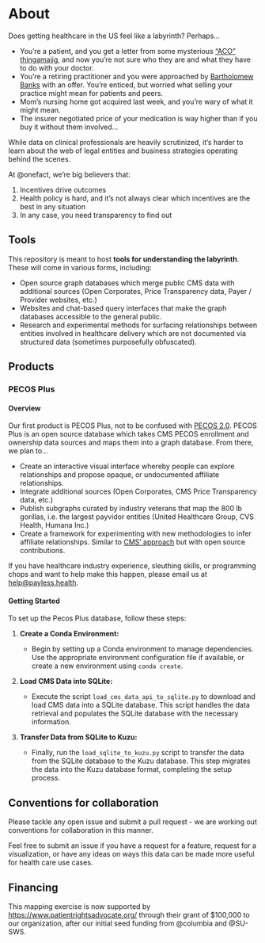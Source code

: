 
# About
Does getting healthcare in the US feel like a labyrinth? Perhaps…
- You’re a patient, and you get a letter from some mysterious [“ACO” thingamajig](https://www.cms.gov/medicare/payment/fee-for-service-providers/shared-savings-program-ssp-acos/guidance-regulations#:~:text=An%20ACO%20or%20ACO%20participant,visit%20of%20the%20agreement%20period.), and now you’re not sure who they are and what they have to do with your doctor.
- You’re a retiring practitioner and you were approached by [Bartholomew Banks](https://www.youtube.com/watch?v=nG6ppzJwPYU) with an offer. You’re enticed, but worried what selling your practice might mean for patients and peers.
- Mom’s nursing home got acquired last week, and you’re wary of what it might mean.
- The insurer negotiated price of your medication is way higher than if you buy it without them involved...

While data on clinical professionals are heavily scrutinized, it’s harder to learn about the web of legal entities and business strategies operating behind the scenes.

At @onefact, we’re big believers that:
1. Incentives drive outcomes
2. Health policy is hard, and it’s not always clear which incentives are the best in any situation
3. In any case, you need transparency to find out

## Tools
This repository is meant to host **tools for understanding the labyrinth**. These will come in various forms, including:
- Open source graph databases which merge public CMS data with additional sources (Open Corporates, Price Transparency data, Payer / Provider websites, etc.)
- Websites and chat-based query interfaces that make the graph databases accessible to the general public.
- Research and experimental methods for surfacing relationships between entities involved in healthcare delivery which are not documented via structured data (sometimes purposefully obfuscated).

## Products
### PECOS Plus
#### Overview
Our first product is PECOS Plus, not to be confused with [PECOS 2.0](https://www.youtube.com/watch?v=P9ee_yWrsGU). PECOS Plus is an open source database which takes CMS PECOS enrollment and ownership data sources and maps them into a graph database. From there, we plan to...
- Create an interactive visual interface whereby people can explore relationships and propose opaque, or undocumented affiliate relationships.
- Integrate additional sources (Open Corporates, CMS Price Transparency data, etc.)
- Publish subgraphs curated by industry veterans that map the 800 lb gorillas, i.e. the largest payvidor entities (United Healthcare Group, CVS Health, Humana Inc.)
- Create a framework for experimenting with new methodologies to infer affiliate relationships. Similar to [CMS’ approach](https://data.cms.gov/resources/nursing-home-affiliated-entity-performance-measures-methodology) but with open source contributions.

If you have healthcare industry experience, sleuthing skills, or programming chops and want to help make this happen, please email us at [help@payless.health](mailto:help@payless.health).

#### Getting Started

To set up the Pecos Plus database, follow these steps:

1. **Create a Conda Environment:**
   - Begin by setting up a Conda environment to manage dependencies. Use the appropriate environment configuration file if available, or create a new environment using `conda create`.

2. **Load CMS Data into SQLite:**
   - Execute the script `load_cms_data_api_to_sqlite.py` to download and load CMS data into a SQLite database. This script handles the data retrieval and populates the SQLite database with the necessary information.

3. **Transfer Data from SQLite to Kuzu:**
   - Finally, run the `load_sqlite_to_kuzu.py` script to transfer the data from the SQLite database to the Kuzu database. This step migrates the data into the Kuzu database format, completing the setup process.

## Conventions for collaboration

Please tackle any open issue and submit a pull request - we are working out conventions for collaboration in this manner.

Feel free to submit an issue if you have a request for a feature, request for a visualization, or have any ideas on ways this data can be made more useful for health care use cases.

## Financing 

This mapping exercise is now supported by https://www.patientrightsadvocate.org/ through their grant of $100,000 to our organization, after our initial seed funding from @columbia and @SU-SWS.
